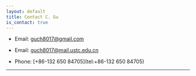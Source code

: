 ```yaml
---
layout: default
title: Contact C. Gu
is_contact: true
---
```


* Email: [guch8017@gmail.com](mailto:guch8017@gmail.com)
* Email: [guch8017@mail.ustc.edu.cn](mailto:guch8017@mail.ustc.edu.cn)

* Phone: [+86-132 650 84705](tel:+86-132 650 84705)

---

<!-- ## Mailing Address

> 221B, Baker Street
>
> London
>
> United Kingdom

--- -->

<!-- ## Social

1. [Google+](https://scholar.google.com/citations?user=FPaobEgAAAAJ)
2. [LinkedIn](https://linkedin.com/in/ke-lin-7890112b5/) -->

